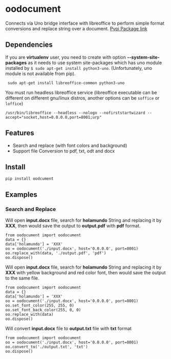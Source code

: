 # oodocument

Connects vía Uno bridge interface with libreoffice to perform simple format conversions and replace string over a document.
[Pypi Package link](https://pypi.org/project/oodocument/)

## Dependencies

 If you are **virtualenv** user, you need to create with option **--system-site-packages** as it needs to use system site-packages which has uno module installed by `$ sudo apt-get install python3-uno`. (Unfortunately, uno module is not available from pip).

```
 sudo apt-get install libreoffice-common python3-uno
```

You must run headless libreoffice service (libreoffice executable can be different on different gnu/linux distros, another options can be  `soffice` or `loffice`)

```
/usr/bin/libreoffice --headless --nologo --nofirststartwizard --accept="socket,host=0.0.0.0,port=8001;urp"
```

## Features

- Search and replace (with font colors and background)
- Support file Conversion to pdf, txt, odt and docx

## Install

`pip install oodcument`

## Examples

### Search and Replace

Will open **input.docx** file, search for **holamundo** String and replacing it by **XXX**, then would save the output to **output.pdf** with **pdf** format.

```
from oodocument import oodocument
data = {}
data['holamundo'] = 'XXX'
oo = oodocument('./input.docx', host='0.0.0.0', port=8001)
oo.replace_with(data, './output.pdf', 'pdf')
oo.dispose()
```

Will open **input.docx** file, search for **holamundo** String and replacing it by **XXX** with yellow background and red color font, then would save the output to the same file.

```
from oodocument import oodocument
data = {}
data['holamundo'] = 'XXX'
oo = oodocument('./input.docx', host='0.0.0.0', port=8001)
oo.set_font_color(255, 255, 0)
oo.set_font_back_color(255, 0, 0)
oo.replace_with(data)
oo.dispose()
```

Will convert **input.docx** file to **output.txt** file with **txt** format

```
from oodocument import oodocument
oo = oodocument('./input.docx', host='0.0.0.0', port=8001)
oo.convert_to('./output.txt', 'txt')
oo.dispose()
```
